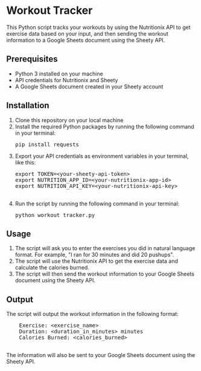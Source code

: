 <!DOCTYPE html>
<html>
  <head>
  </head>
  <body>
    <h1>Workout Tracker</h1>
    <p>
      This Python script tracks your workouts by using the Nutritionix API to get
      exercise data based on your input, and then sending the workout information
      to a Google Sheets document using the Sheety API.
    </p>
    <h2>Prerequisites</h2>
    <ul>
      <li>Python 3 installed on your machine</li>
      <li>API credentials for Nutritionix and Sheety</li>
      <li>A Google Sheets document created in your Sheety account</li>
    </ul>
    <h2>Installation</h2>
    <ol>
      <li>Clone this repository on your local machine</li>
      <li>
        Install the required Python packages by running the following command in your terminal:
        <pre>pip install requests</pre>
      </li>
      <li>
        Export your API credentials as environment variables in your terminal, like this:
        <pre>
export TOKEN=&lt;your-sheety-api-token&gt;
export NUTRITION_APP_ID=&lt;your-nutritionix-app-id&gt;
export NUTRITION_API_KEY=&lt;your-nutritionix-api-key&gt;
        </pre>
      </li>
      <li>
        Run the script by running the following command in your terminal:
        <pre>python workout_tracker.py</pre>
      </li>
    </ol>
    <h2>Usage</h2>
    <ol>
      <li>The script will ask you to enter the exercises you did in natural language format. For example, "I ran for 30 minutes and did 20 pushups".</li>
      <li>The script will use the Nutritionix API to get the exercise data and calculate the calories burned.</li>
      <li>The script will then send the workout information to your Google Sheets document using the Sheety API.</li>
    </ol>
    <h2>Output</h2>
    <p>
      The script will output the workout information in the following format:
    </p>
    <pre>
    Exercise: &lt;exercise_name&gt;
    Duration: &lt;duration_in_minutes&gt; minutes
    Calories Burned: &lt;calories_burned&gt;
    </pre>
    <p>
      The information will also be sent to your Google Sheets document using the Sheety API.
    </p>
  </body>
</html>
